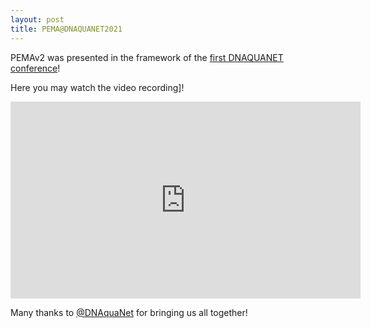 ```yaml
---
layout: post
title: PEMA@DNAQUANET2021
---
```


PEMAv2 was presented in the framework of the [first DNAQUANET conference](https://symposium.inrae.fr/dnaqua-conference-evian2021/)! 

Here you may watch the video recording]!

<iframe width="560" height="315" src="https://www.youtube.com/embed/kht_LKMmB6w" title="YouTube video player" frameborder="0" allow="accelerometer; autoplay; clipboard-write; encrypted-media; gyroscope; picture-in-picture" allowfullscreen></iframe>


Many thanks to [@DNAquaNet](https://twitter.com/DNAquaNet) for bringing us all together! 

